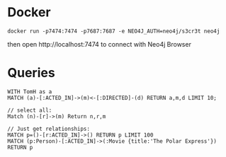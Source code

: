 
# Docker
`docker run -p7474:7474 -p7687:7687 -e NEO4J_AUTH=neo4j/s3cr3t neo4j`

 then open http://localhost:7474 to connect with Neo4j Browser

# Queries
```
WITH TomH as a
MATCH (a)-[:ACTED_IN]->(m)<-[:DIRECTED]-(d) RETURN a,m,d LIMIT 10;

// select all:
Match (n)-[r]->(m) Return n,r,m

// Just get relationships:
MATCH p=()-[r:ACTED_IN]->() RETURN p LIMIT 100
MATCH (p:Person)-[:ACTED_IN]->(:Movie {title:'The Polar Express'}) RETURN p
```

